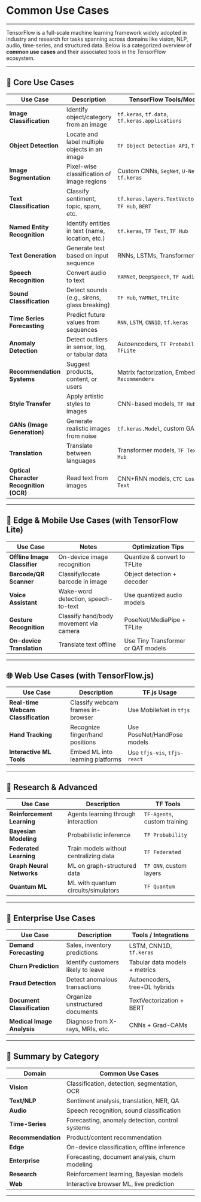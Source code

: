 # Common Use Cases

---

TensorFlow is a full-scale machine learning framework widely adopted in industry and research for tasks spanning across domains like vision, NLP, audio, time-series, and structured data. Below is a categorized overview of **common use cases** and their associated tools in the TensorFlow ecosystem.

---

## 🧠 Core Use Cases

| Use Case                                | Description                                      | TensorFlow Tools/Modules                              |
| --------------------------------------- | ------------------------------------------------ | ----------------------------------------------------- |
| **Image Classification**                | Identify object/category from an image           | `tf.keras`, `tf.data`, `tf.keras.applications`        |
| **Object Detection**                    | Locate and label multiple objects in an image    | `TF Object Detection API`, `TF Hub`                   |
| **Image Segmentation**                  | Pixel-wise classification of image regions       | Custom CNNs, `SegNet`, `U-Net` via `tf.keras`         |
| **Text Classification**                 | Classify sentiment, topic, spam, etc.            | `tf.keras.layers.TextVectorization`, `TF Hub`, `BERT` |
| **Named Entity Recognition**            | Identify entities in text (name, location, etc.) | `tf.keras`, `TF Text`, `TF Hub`                       |
| **Text Generation**                     | Generate text based on input sequence            | RNNs, LSTMs, Transformers                             |
| **Speech Recognition**                  | Convert audio to text                            | `YAMNet`, `DeepSpeech`, `TF Audio` models             |
| **Sound Classification**                | Detect sounds (e.g., sirens, glass breaking)     | `TF Hub`, `YAMNet`, `TFLite`                          |
| **Time Series Forecasting**             | Predict future values from sequences             | `RNN`, `LSTM`, `CNN1D`, `tf.keras`                    |
| **Anomaly Detection**                   | Detect outliers in sensor, log, or tabular data  | Autoencoders, `TF Probability`, `TFLite`              |
| **Recommendation Systems**              | Suggest products, content, or users              | Matrix factorization, Embeddings, `TF Recommenders`   |
| **Style Transfer**                      | Apply artistic styles to images                  | CNN-based models, `TF Hub`, `TF.js`                   |
| **GANs (Image Generation)**             | Generate realistic images from noise             | `tf.keras.Model`, custom GANs                         |
| **Translation**                         | Translate between languages                      | Transformer models, `TF Text`, `TF Hub`               |
| **Optical Character Recognition (OCR)** | Read text from images                            | CNN+RNN models, `CTC Loss`, `TF Text`                 |

---

## 📱 Edge & Mobile Use Cases (with TensorFlow Lite)

| Use Case                     | Notes                                  | Optimization Tips                  |
| ---------------------------- | -------------------------------------- | ---------------------------------- |
| **Offline Image Classifier** | On-device image recognition            | Quantize & convert to TFLite       |
| **Barcode/QR Scanner**       | Classify/locate barcode in image       | Object detection + decoder         |
| **Voice Assistant**          | Wake-word detection, speech-to-text    | Use quantized audio models         |
| **Gesture Recognition**      | Classify hand/body movement via camera | PoseNet/MediaPipe + TFLite         |
| **On-device Translation**    | Translate text offline                 | Use Tiny Transformer or QAT models |

---

## 🌐 Web Use Cases (with TensorFlow\.js)

| Use Case                            | Description                       | TF.js Usage                  |
| ----------------------------------- | --------------------------------- | ---------------------------- |
| **Real-time Webcam Classification** | Classify webcam frames in-browser | Use MobileNet in `tfjs`      |
| **Hand Tracking**                   | Recognize finger/hand positions   | Use PoseNet/HandPose models  |
| **Interactive ML Tools**            | Embed ML into learning platforms  | Use `tfjs-vis`, `tfjs-react` |

---

## 🧪 Research & Advanced

| Use Case                   | Description                            | TF Tools                     |
| -------------------------- | -------------------------------------- | ---------------------------- |
| **Reinforcement Learning** | Agents learning through interaction    | `TF-Agents`, custom training |
| **Bayesian Modeling**      | Probabilistic inference                | `TF Probability`             |
| **Federated Learning**     | Train models without centralizing data | `TF Federated`               |
| **Graph Neural Networks**  | ML on graph-structured data            | `TF GNN`, custom layers      |
| **Quantum ML**             | ML with quantum circuits/simulators    | `TF Quantum`                 |

---

## 💼 Enterprise Use Cases

| Use Case                    | Description                        | Tools / Integrations          |
| --------------------------- | ---------------------------------- | ----------------------------- |
| **Demand Forecasting**      | Sales, inventory predictions       | LSTM, CNN1D, `tf.keras`       |
| **Churn Prediction**        | Identify customers likely to leave | Tabular data models + metrics |
| **Fraud Detection**         | Detect anomalous transactions      | Autoencoders, tree+DL hybrids |
| **Document Classification** | Organize unstructured documents    | TextVectorization + BERT      |
| **Medical Image Analysis**  | Diagnose from X-rays, MRIs, etc.   | CNNs + Grad-CAMs              |

---

## 🧰 Summary by Category

| Domain             | Common Use Cases                                |
| ------------------ | ----------------------------------------------- |
| **Vision**         | Classification, detection, segmentation, OCR    |
| **Text/NLP**       | Sentiment analysis, translation, NER, QA        |
| **Audio**          | Speech recognition, sound classification        |
| **Time-Series**    | Forecasting, anomaly detection, control systems |
| **Recommendation** | Product/content recommendation                  |
| **Edge**           | On-device classification, offline inference     |
| **Enterprise**     | Forecasting, document analysis, churn modeling  |
| **Research**       | Reinforcement learning, Bayesian models         |
| **Web**            | Interactive browser ML, live prediction         |

---
